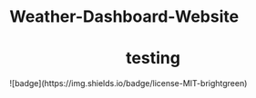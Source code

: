 # Weather-Dashboard-Website
<h1 align='center'>testing</h1>
![badge](https://img.shields.io/badge/license-MIT-brightgreen)<br />
